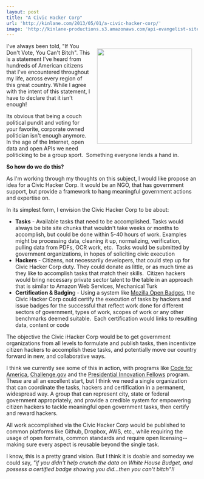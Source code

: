 ```yaml
---
layout: post
title: "A Civic Hacker Corp"
url: 'http://kinlane.com/2013/05/01/a-civic-hacker-corp/'
image: 'http://kinlane-productions.s3.amazonaws.com/api-evangelist-site/blog/hacker-corps.png'
---
```


<img style="padding: 15px;" src="https://s3.amazonaws.com/kinlane-productions/bw-icons/hacker-corps.png" alt="" width="250" align="right" />

I've always been told, "If You Don't Vote, You Can't Bitch". This is a statement I've heard from hundreds of American citizens that I've encountered throughout my life, across every region of this great country. While I agree with the intent of this statement, I have to declare that it isn't enough!

Its obvious that being a couch political pundit and voting for your favorite, corporate owned politician isn't enough anymore. In the age of the Internet, open data and open APIs we need politicking to be a group sport.  Something everyone lends a hand in.

**So how do we do this?**

As I'm working through my thoughts on this subject, I would like propose an idea for a Civic Hacker Corp. It would be an NGO, that has government support, but provide a framework to hang meaningful government actions and expertise on.

In its simplest form, I envision the Civic Hacker Corp to be about:

  * **Tasks** \- Available tasks that need to be accomplished. Tasks would always be bite site chunks that wouldn't take weeks or months to accomplish, but could be done within 5-40 hours of work. Examples might be processing data, cleaning it up, normalizing, verification, pulling data from PDFs, OCR work, etc.  Tasks would be submitted by government organizations, in hopes of soliciting civic execution
  * **Hackers** \- Citizens, not necessarily developers, that could step up for Civic Hacker Corp duty. They could donate as little, or as much time as they like to accomplish tasks that match their skills.  Citizen hackers would bring necessary private sector talent to the table in an approach that is similar to Amazon Web Services, Mechanical Turk
  * **Certification & Badgin**g - Using a system like [Mozilla Open Badges][1], the Civic Hacker Corp could certify the execution of tasks by hackers and issue badges for the successful that reflect work done for different sectors of government, types of work, scopes of work or any other benchmarks deemed suitable.  Each certification would links to resulting data, content or code

The objective the Civic iHacker Corp would be to get government organizations from all levels to formulate and publish tasks, then incentivize citizen hackers to accomplish these tasks, and potentially move our country forward in new, and collaborative ways.

I think we currently see some of this in action, with programs like [Code for America][2], [Challenge.gov][3] and the [Presidential Innovation Fellows][4] program. These are all an excellent start, but I think we need a single organization that can coordinate the tasks, hackers and certification in a permanent, widespread way. A group that can represent city, state or federal government appropriately, and provide a credible system for empowering citizen hackers to tackle meaningful open government tasks, then certify and reward hackers.

All work accomplished via the Civic Hacker Corp would be published to common platforms like Github, Dropbox, AWS, etc., while requiring the usage of open formats, common standards and require open licensing--making sure every aspect is reusable beyond the single task.

I know, this is a pretty grand vision. But I think it is doable and someday we could say, _"if you didn't help crunch the data on White House Budget, and possess a certified badge showing you did…then you can't bitch"!!_

   [1]: https://wiki.mozilla.org/Badges
   [2]: http://codeforamerica.org/
   [3]: http://Challenge.gov (Challenge.gov)
   [4]: http://www.whitehouse.gov/innovationfellows
